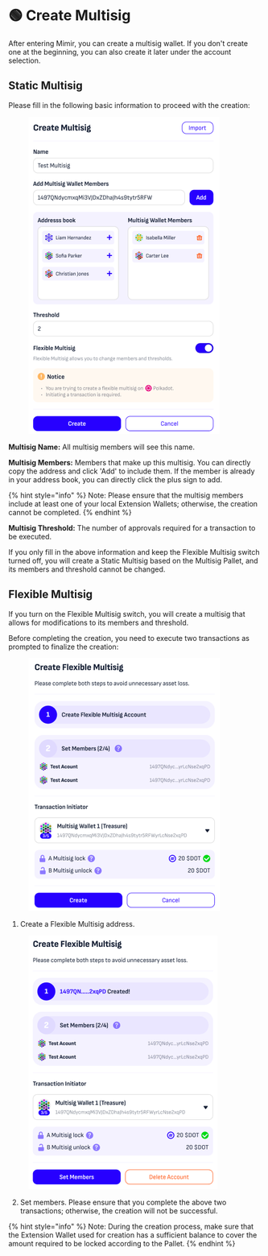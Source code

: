 # 🟢 Create Multisig

After entering Mimir, you can create a multisig wallet. If you don't create one at the beginning, you can also create it later under the account selection.

## Static Multisig

Please fill in the following basic information to proceed with the creation:&#x20;

<figure><img src="../../.gitbook/assets/image (12).png" alt=""><figcaption></figcaption></figure>

**Multisig Name:** All multisig members will see this name.&#x20;

**Multisig Members:** Members that make up this multisig. You can directly copy the address and click 'Add' to include them. If the member is already in your address book, you can directly click the plus sign to add.&#x20;

{% hint style="info" %}
Note: Please ensure that the multisig members include at least one of your local Extension Wallets; otherwise, the creation cannot be completed.&#x20;
{% endhint %}

**Multisig Threshold:** The number of approvals required for a transaction to be executed.



If you only fill in the above information and keep the Flexible Multisig switch turned off, you will create a Static Multisig based on the Multisig Pallet, and its members and threshold cannot be changed.&#x20;

## Flexible Multisig

If you turn on the Flexible Multisig switch, you will create a multisig that allows for modifications to its members and threshold.

Before completing the creation, you need to execute two transactions as prompted to finalize the creation:

<figure><img src="../../.gitbook/assets/image (13).png" alt=""><figcaption></figcaption></figure>

1. Create a Flexible Multisig address.

<figure><img src="../../.gitbook/assets/image (14).png" alt=""><figcaption></figcaption></figure>

2. Set members. Please ensure that you complete the above two transactions; otherwise, the creation will not be successful.

{% hint style="info" %}
Note: During the creation process, make sure that the Extension Wallet used for creation has a sufficient balance to cover the amount required to be locked according to the Pallet.
{% endhint %}
